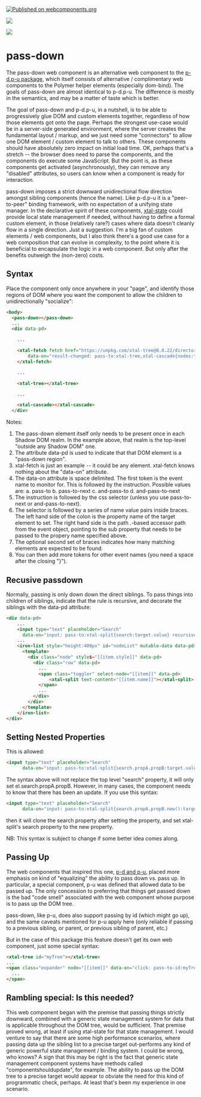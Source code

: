 [![Published on webcomponents.org](https://img.shields.io/badge/webcomponents.org-published-blue.svg)](https://www.webcomponents.org/element/pass-down)

<a href="https://nodei.co/npm/pass-down/"><img src="https://nodei.co/npm/pass-down.png"></a>

<img src="http://img.badgesize.io/https://unpkg.com/pass-down@0.0.6/build/ES6/pass-down.iife.js?compression=gzip">

# pass-down

The pass-down web component is an alternative web component to the [p-d.p-u package](https://www.webcomponents.org/element/p-d.p-u), which itself consists of alternative / complimentary web components to the Polymer helper elements (especially dom-bind).  The goals of pass-down are almost identical to p-d.p-u.  The difference is mostly in the semantics, and may be a matter of taste which is better.

The goal of pass-down and p-d.p-u, in a nutshell, is to be able to progressively glue DOM and custom elements together, regardless of how those elements got onto the page.  Perhaps the strongest use-case would be in a server-side generated environment, where the server creates the fundamental layout / markup, and we just need some "connectors" to allow one DOM element / custom element to talk to others.  These components should have absolutely zero impact on initial load time. OK, perhaps that's a stretch -- the browser does need to parse the components, and the components do execute some JavaScript.  But the point is, as these components get activated (asynchronously), they can remove any "disabled" attributes, so users can know when a component is ready for interaction.  

pass-down imposes a strict downward unidirectional flow direction amongst sibling components (hence the name).  Like p-d.p-u it is a "peer-to-peer" binding framework, with no expectation of a unifying state manager.  In the declarative spirit of these components, [xtal-state](https://www.webcomponents.org/element/xtal-state) could provide local state management if needed, without having to define a formal custom element, in those (relatively rare?) cases where data doesn't cleanly flow in a single direction.  Just a suggestion.  I'm a big fan of custom elements / web components, but I also think there's a good use case for a web composition that can evolve in complexity, to the point where it is beneficial to encapsulate the logic in a web component.  But only after the benefits outweigh the (non-zero) costs.


## Syntax
Place the component only once anywhere in your "page", and identify those regions of DOM where you want the component to allow the children to unidirectionally "socialize":

```html
<body>
  <pass-down></pass-down>
  ...
  <div data-pd>

    ...

    <xtal-fetch fetch href="https://unpkg.com/xtal-tree@0.0.22/directory.json" as="json" 
        data-on="result-changed: pass-to:xtal-tree,xtal-cascade{nodes:target.value}{2}">
    </xtal-fetch>

    ...

    <xtal-tree></xtal-tree>

    ...

    <xtal-cascade></xtal-cascade>
  </div>
```

Notes:

1)  The pass-down element itself only needs to be present once in each Shadow DOM realm.  In the example above, that realm is the top-level "outside any Shadow DOM" one.
2)  The attribute data-pd is used to indicate that that DOM element is a "pass-down region".
3)  xtal-fetch is just an example -- it could be any element.  xtal-fetch knows nothing about the "data-on" attribute.
4)  The data-on attribute is space delimited.  The first token is the event name to monitor for.  This is followed by the instruction.  Possible values are:
  a.  pass-to
  b.  pass-to-next
  c.  and-pass-to
  d.  and-pass-to-next
5)  The instruction is followed by the css selector (unless you use pass-to-next or and-pass-to-next).
6)  The selector is followed by a series of name value pairs inside braces.  The left hand side of the colon is the property name of the target element to set.  The right hand side is the path .-based accessor path from the event object, pointing to the sub property that needs to be passed to the propery name specified above.
7)  The optional second set of braces indicates how many matching elements are expected to be found.
8)  You can then add more tokens for other event names (you need a space after the closing "}").

## Recusive passdown

Normally, passing is only down down the direct siblings.  To pass things into children of siblings, indicate that the rule is recursive, and decorate the siblings with the data-pd attribute:

```html
<div data-pd>
    ...
    <input type="text" placeholder="Search" 
      data-on="input: pass-to:xtal-split{search:target.value} recursive" >
    ...
    <iron-list style="height:400px" id="nodeList" mutable-data data-pd>
      <template>
        <div class="node" style$="[[item.style]]" data-pd>
          <div class="row" data-pd>
            ...
            <span class="toggler" select-node="[[item]]" data-pd>
                <xtal-split text-content="[[item.name]]"></xtal-split>
            </span>
            ...
          </div>
        </div>
      </template>
    </iron-list>
</div>
```

## Setting Nested Properties

This is allowed:

```html
<input type="text" placeholder="Search" 
      data-on="input: pass-to:xtal-split{search.propA.propB:target.value} recursive" >
```

The syntax above will not replace the top level "search" property, it will only set el.search.propA.propB.  However, in many cases, the component needs to know that there has been an update.  If you use this syntax:

```html
<input type="text" placeholder="Search" 
      data-on="input: pass-to:xtal-split{search.propA.propB.new():target.value} recursive" >
```

then it will clone the search property after setting the property, and set xtal-split's search property to the new property.

NB:  This syntax is subject to change if some better idea comes along.

## Passing Up

The web components that inspired this one, [p-d and p-u](https://www.webcomponents.org/element/p-d.p-u), placed more emphasis on kind of "equalizing" the ability to pass down vs. pass up.  In particular, a special component, p-u was defined that allowed data to be passed up.  The only concession to preferring that things get passed down is the bad "code smell" associated with the web component whose purpose is to pass up the DOM tree.

pass-down, like p-u, does also support passing by id (which might go up), and the same caveats mentioned for p-u apply here (only reliable if passing to a previous sibling, or parent, or previous sibling of parent, etc.)

But in the case of this package this feature doesn't get its own web component, just some special syntax:

```html
<xtal-tree id="myTree"></xtal-tree>
...
<span class="expander" node="[[item]]" data-on="click: pass-to-id:myTree{toggledNode:target.node} skip-init">
  ...
</span>
```

## Rambling special:  Is this needed?

This web component began with the premise that passing things strictly downward, combined with a generic state management system for data that is applicable throughout the DOM tree, would be sufficient.  That premise proved wrong, at least if using xtal-state for that state management.  I would venture to say that there are some high performance scenarios, where passing data up the sibling list to a precise target out-performs any kind of generic powerful state management / binding system.  I could be wrong, who knows?  A sign that this may be right is the fact that generic state management component systems have methods called "componentshouldupdate", for example.  The ability to pass up the DOM tree to a precise target would appear to obviate the need for this kind of programmatic check, perhaps.  At least that's been my experience in one scenario.






